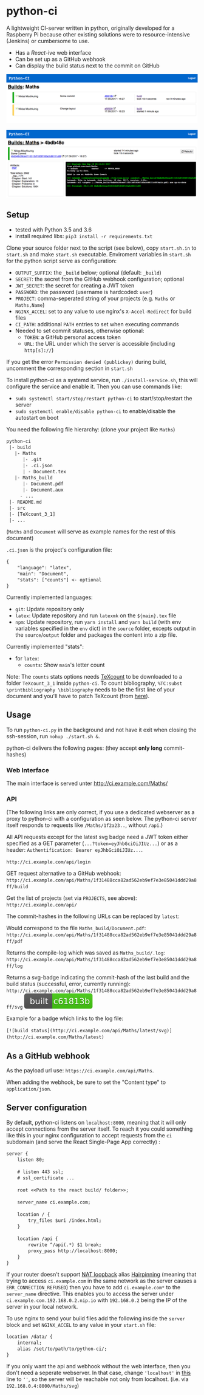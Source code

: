 # python-ci

A lightweight CI-server written in python, originally developed for a Raspberry Pi because other existing solutions were to resource-intensive (Jenkins) or cumbersome to use.

- Has a *React*-ive web interface
- Can be set up as a GitHub webhook
- Can display the build status next to the commit on GitHub

![List view](docs/example_web1.png)

![Details view](docs/example_web2.png)

## Setup

- tested with Python 3.5 and 3.6
- install required libs: `pip3 install -r requirements.txt`

Clone your source folder next to the script (see below), copy `start.sh.in` to `start.sh` and make `start.sh` executable. Enviroment variables in `start.sh` for the python script serve as configuration:

- `OUTPUT_SUFFIX`: the `_build` below; optional (default: `_build`)
- `SECRET`: the secret from the GitHub webhook configuration; optional
- `JWT_SECRET`: the secret for creating a JWT token
- `PASSWORD`: the password (username is hardcoded: `user`)
- `PROJECT`: comma-seperated string of your projects (e.g. `Maths` or `Maths,Name`)
- `NGINX_ACCEL`: set to any value to use nginx's `X-Accel-Redirect` for build files
- `CI_PATH`: additional `PATH` entries to set when executing commands
- Needed to set commit statuses, otherwise optional:
	- `TOKEN`: a GitHub personal access token
	- `URL`: the URL under which the server is accessible (including `http[s]://`)

If you get the error `Permission denied (publickey)` during build, uncomment the corresponding section in `start.sh`

To install python-ci as a systemd service, run `./install-service.sh`, this will configure the service and enable it. Then you can use commands like:

- `sudo systemctl start/stop/restart python-ci` to start/stop/restart the server
- `sudo systemctl enable/disable python-ci` to enable/disable the autostart on boot

You need the following file hierarchy: (clone your project like `Maths`)

	python-ci
	 |- build
	   |- Maths
	      |- .git
	      |- .ci.json
	      | - Document.tex
	   |- Maths_build
	      |- Document.pdf
	      |- Document.aux
	     - ...
	 |- README.md
	 |- src
	 |- [TeXcount_3_1]
	 |- ...
(`Maths` and `Document` will serve as example names for the rest of this document)

`.ci.json` is the project's configuration file:

	{
		"language": "latex",
		"main": "Document",
		"stats": ["counts"] <- optional
	}

Currently implemented languages:
- `git`: Update repository only
- `latex`: Update repository and run `latexmk` on the `${main}.tex` file
- `npm`: Update repository, run `yarn install` and `yarn build` (with env variables specified in the `env` dict) in the `source` folder, excepts output in the `source`/`output` folder and packages the content into a zip file.

Currently implemented "stats":
- for `latex`:
	- `counts`: Show `main`'s letter count
	
	
Note:
The `counts` stats options needs [TeXcount](http://app.uio.no/ifi/texcount/download.html) to be downloaded to a folder `TeXcount_3_1` inside `python-ci`. To count bibliography, `%TC:subst \printbibliography \bibliography` needs to be the first line of your document and you'll have to patch TeXcount (from [here](https://gist.github.com/mischnic/f8b0433934e046c4e6d0202d99276b82)).

## Usage

To run `python-ci.py` in the background and not have it exit when closing the ssh-session, run `nohup ./start.sh &`.

python-ci delivers the following pages: (they accept **only long** commit-hashes)


### Web Interface

The main interface is served unter http://ci.example.com/Maths/

### API

(The following links are only correct, if you use a dedicated webserver as a proxy to python-ci with a configuration as seen below. The python-ci server itself responds to requests like `/Maths/1f2a23..`, without `/api`.)

All API requests except for the latest svg badge need a JWT token either specified as a GET parameter (`...?token=eyJhbGciOiJIUz...`) or as a  header: `Authentification: Bearer eyJhbGciOiJIUz...`.

`http://ci.example.com/api/login`

GET request alternative to a GitHub webhook:
`http://ci.example.com/api/Maths/1f31488cca82ad562eb9ef7e3e85041ddd29a8ff/build`

Get the list of projects (set via `PROJECTS`, see above):
`http://ci.example.com/api/`

The commit-hashes in the following URLs can be replaced by `latest`:

Would correspond to the file `Maths_build/Document.pdf`:
`http://ci.example.com/api/Maths/1f31488cca82ad562eb9ef7e3e85041ddd29a8ff/pdf`

Returns the compile-log which was saved as `Maths_build/.log`:
`http://ci.example.com/api/Maths/1f31488cca82ad562eb9ef7e3e85041ddd29a8ff/log`

Returns a svg-badge indicating the commit-hash of the last build and the build status (successful, error, currently running):
`http://ci.example.com/api/Maths/1f31488cca82ad562eb9ef7e3e85041ddd29a8ff/svg` ![badge example](docs/example_badge.svg)

Example for a badge which links to the log file:

`[![build status](http://ci.example.com/api/Maths/latest/svg)](http://ci.example.com/Maths/latest)`

## As a GitHub webhook

As the payload url use: `https://ci.example.com/api/Maths`.

When adding the webhook, be sure to set the "Content type" to `application/json`.

## Server configuration

By default, python-ci listens on `localhost:8000`, meaning that it will only accept connections from the server itself. To reach it you could something like this in your nginx configuration to accept requests from the `ci` subdomain (and serve the React Single-Page App correctly) :


	server {
		listen 80;
	
		# listen 443 ssl;
		# ssl_certificate ...
		
		root <<Path to the react build/ folder>>;
	
		server_name	ci.example.com;
		
		location / {
			try_files $uri /index.html;
		}

		location /api {
			rewrite ^/api(.*) $1 break;
			proxy_pass http://localhost:8000;
		}
	}

If your router doesn't support [NAT loopback](https://en.wikipedia.org/wiki/NAT_loopback) alias [Hairpinning](https://en.wikipedia.org/wiki/Hairpinning) (meaning that trying to access `ci.example.com` in the same network as the server causes a `ERR_CONNECTION_REFUSED`) then you have to add `ci.example.com*` to the `server_name` directive. This enables you to access the server under `ci.example.com.192.168.0.2.nip.io` with `192.168.0.2` being the IP of the server in your local network.

To use nginx to send your build files add the following inside the `server` block and set `NGINX_ACCEL` to any value in your `start.sh` file:

	location /data/ {
		internal;
		alias /set/to/path/to/python-ci/;
	}

If you only want the api and webhook without the web interface, then you don't need a seperate webserver. In that case, change `'localhost'` in [this](https://github.com/mischnic/python-ci/blob/b5d7e55e94ac528c41a8e30fe6297d768cb244d9/python-ci.py#L323) line to `''`, so the server will be reachable not only from localhost. (i.e. via `192.168.0.4:8000/Maths/svg`)

